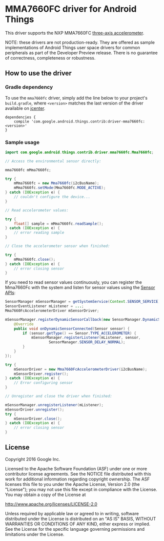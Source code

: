 MMA7660FC driver for Android Things
===================================

This driver supports the NXP MMA7660FC [three-axis accelerometer][product].

NOTE: these drivers are not production-ready. They are offered as sample
implementations of Android Things user space drivers for common peripherals
as part of the Developer Preview release. There is no guarantee
of correctness, completeness or robustness.

How to use the driver
---------------------

### Gradle dependency

To use the `mma7660fc` driver, simply add the line below to your project's `build.gradle`,
where `<version>` matches the last version of the driver available on [jcenter][jcenter].

```
dependencies {
    compile 'com.google.android.things.contrib:driver-mma7660fc:<version>'
}
```

### Sample usage

```java
import com.google.android.things.contrib.driver.mma7660fc.Mma7660fc;

// Access the environmental sensor directly:

mma7660fc mMma7660fc;

try {
    mMma7660fc = new Mma7660fc(i2cBusName);
    mMma7660fc.setMode(Mma7660fc.MODE_ACTIVE);
} catch (IOException e) {
    // couldn't configure the device...
}

// Read accelerometer values:

try {
    float[] sample = mMma7660fc.readSample();
} catch (IOException e) {
    // error reading sample
}

// Close the accelerometer sensor when finished:

try {
    mMma7660fc.close();
} catch (IOException e) {
    // error closing sensor
}
```

If you need to read sensor values continuously, you can register the Mma7660Fc with the system and
listen for sensor values using the [Sensor APIs][sensors]:
```java
SensorManager mSensorManager = getSystemService(Context.SENSOR_SERVICE);
SensorEventListener mListener = ...;
Mma7660FcAccelerometerDriver mSensorDriver;

mSensorManager.registerDynamicSensorCallback(new SensorManager.DynamicSensorCallback() {
    @Override
    public void onDynamicSensorConnected(Sensor sensor) {
        if (sensor.getType() == Sensor.TYPE_ACCELEROMETER) {
            mSensorManager.registerListener(mListener, sensor,
                    SensorManager.SENSOR_DELAY_NORMAL);
        }
    }
});

try {
    mSensorDriver = new Mma7660FcAccelerometerDriver(i2cBusName);
    mSensorDriver.register();
} catch (IOException e) {
    // Error configuring sensor
}

// Unregister and close the driver when finished:

mSensorManager.unregisterListener(mListener);
mSensorDriver.unregister();
try {
    mSensorDriver.close();
} catch (IOException e) {
    // error closing sensor
}
```

License
-------

Copyright 2016 Google Inc.

Licensed to the Apache Software Foundation (ASF) under one or more contributor
license agreements.  See the NOTICE file distributed with this work for
additional information regarding copyright ownership.  The ASF licenses this
file to you under the Apache License, Version 2.0 (the "License"); you may not
use this file except in compliance with the License.  You may obtain a copy of
the License at

  http://www.apache.org/licenses/LICENSE-2.0

Unless required by applicable law or agreed to in writing, software
distributed under the License is distributed on an "AS IS" BASIS, WITHOUT
WARRANTIES OR CONDITIONS OF ANY KIND, either express or implied.  See the
License for the specific language governing permissions and limitations under
the License.

[product]: http://www.nxp.com/products/sensors/accelerometers/3-axis-accelerometers/1.5g-low-g-digital-accelerometer:MMA7660FC
[jcenter]: https://bintray.com/google/androidthings/contrib-driver-mma7660fc/_latestVersion
[sensors]: https://developer.android.com/guide/topics/sensors/sensors_overview.html
